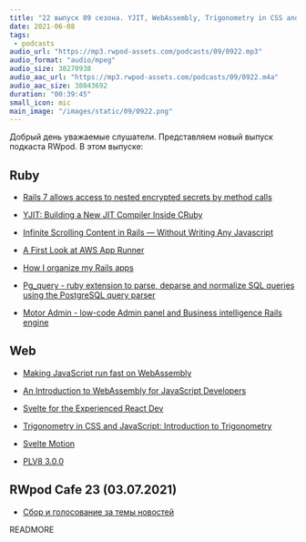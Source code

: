 ```yaml
---
title: "22 выпуск 09 сезона. YJIT, WebAssembly, Trigonometry in CSS and JavaScript, Pg_query, PLV8 и прочее"
date: 2021-06-08
tags:
 - podcasts
audio_url: "https://mp3.rwpod-assets.com/podcasts/09/0922.mp3"
audio_format: "audio/mpeg"
audio_size: 38270938
audio_aac_url: "https://mp3.rwpod-assets.com/podcasts/09/0922.m4a"
audio_aac_size: 38043692
duration: "00:39:45"
small_icon: mic
main_image: "/images/static/09/0922.png"
---
```


Добрый день уважаемые слушатели. Представляем новый выпуск подкаста RWpod. В этом выпуске:

## Ruby

 - [Rails 7 allows access to nested encrypted secrets by method calls](https://blog.saeloun.com/2021/06/02/rails-access-nested-secrects-by-method-call)
 - [YJIT: Building a New JIT Compiler Inside CRuby](https://pointersgonewild.com/2021/06/02/yjit-building-a-new-jit-compiler-inside-cruby/)
 - [Infinite Scrolling Content in Rails — Without Writing Any Javascript](https://roelbondoc.com/2021/06/02/infinite-scrolling-content-in-rails/)
 - [A First Look at AWS App Runner](https://semaphoreci.com/blog/aws-app-runner)


 - [How I organize my Rails apps](https://www.codewithjason.com/organize-rails-apps/)
 - [Pg_query - ruby extension to parse, deparse and normalize SQL queries using the PostgreSQL query parser](https://github.com/pganalyze/pg_query)
 - [Motor Admin - low-code Admin panel and Business intelligence Rails engine](https://github.com/omohokcoj/motor-admin)

## Web

 - [Making JavaScript run fast on WebAssembly](https://bytecodealliance.org/articles/making-javascript-run-fast-on-webassembly)
 - [An Introduction to WebAssembly for JavaScript Developers](https://pascalpares.appspot.ovh/webassembly-for-javascript-developers/)
 - [Svelte for the Experienced React Dev](https://css-tricks.com/svelte-for-the-experienced-react-dev/)


 - [Trigonometry in CSS and JavaScript: Introduction to Trigonometry](https://tympanus.net/codrops/2021/06/01/trigonometry-in-css-and-javascript-introduction-to-trigonometry/)
 - [Svelte Motion](https://svelte-motion.gradientdescent.de/)
 - [PLV8 3.0.0](https://github.com/plv8/plv8/releases/tag/v3.0.0)

## RWpod Cafe 23 (03.07.2021)

 - [Сбор и голосование за темы новостей](https://github.com/rwpod/cafe-discussions/discussions/8)


READMORE
